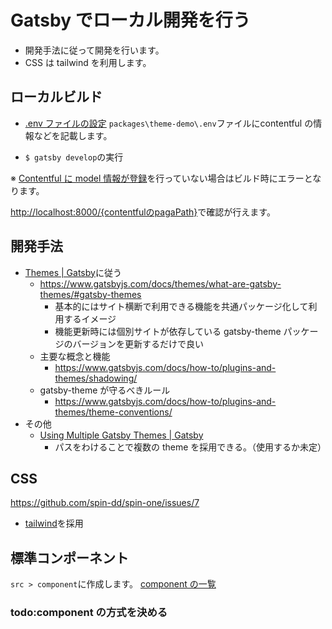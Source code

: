# Gatsby でローカル開発を行う

- 開発手法に従って開発を行います。
- CSS は tailwind を利用します。

## ローカルビルド

- [.env ファイルの設定](./envfile.md)
  `packages\theme-demo\.env`ファイルにcontentful の情報などを記載します。

- `$ gatsby develop`の実行

※ [Contentful に model 情報が登録](../Contentful/readme.md)を行っていない場合はビルド時にエラーとなります。

<http://localhost:8000/{contentfulのpagaPath}>で確認が行えます。

## 開発手法

- [Themes | Gatsby](https://www.gatsbyjs.com/docs/themes/)に従う
  - <https://www.gatsbyjs.com/docs/themes/what-are-gatsby-themes/#gatsby-themes>
    - 基本的にはサイト横断で利用できる機能を共通パッケージ化して利用するイメージ
    - 機能更新時には個別サイトが依存している gatsby-theme パッケージのバージョンを更新するだけで良い
  - 主要な概念と機能
    - <https://www.gatsbyjs.com/docs/how-to/plugins-and-themes/shadowing/>
  - gatsby-theme が守るべきルール
    - <https://www.gatsbyjs.com/docs/how-to/plugins-and-themes/theme-conventions/>
- その他
  - [Using Multiple Gatsby Themes | Gatsby](https://www.gatsbyjs.com/docs/themes/using-multiple-gatsby-themes/)
    - パスをわけることで複数の theme を採用できる。（使用するか未定）

## CSS

<https://github.com/spin-dd/spin-one/issues/7>

- [tailwind](https://tailwindcss.com/)を採用

## 標準コンポーネント

`src > component`に作成します。
[component の一覧](./Component/readme.md)

### todo:component の方式を決める
